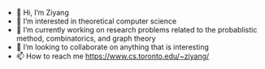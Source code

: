 - 👋 Hi, I’m Ziyang
- 👀 I’m interested in theoretical computer science
- 🌱 I’m currently working on research problems related to the probablistic method, combinatorics, and graph theory
- 💞️ I’m looking to collaborate on anything that is interesting
- 📫 How to reach me https://www.cs.toronto.edu/~ziyang/

<!---
ziyang-theory/ziyang-theory is a ✨ special ✨ repository because its `README.md` (this file) appears on your GitHub profile.
You can click the Preview link to take a look at your changes.
--->
